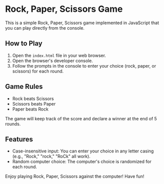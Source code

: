 # Rock, Paper, Scissors Game

This is a simple Rock, Paper, Scissors game implemented in JavaScript that you can play directly from the console.

## How to Play

1. Open the `index.html` file in your web browser.
2. Open the browser's developer console.
3. Follow the prompts in the console to enter your choice (rock, paper, or scissors) for each round.

## Game Rules

- Rock beats Scissors
- Scissors beats Paper
- Paper beats Rock

The game will keep track of the score and declare a winner at the end of 5 rounds.

## Features

- Case-insensitive input: You can enter your choice in any letter casing (e.g., "Rock," "rock," "RoCk" all work).
- Random computer choice: The computer's choice is randomized for each round.

Enjoy playing Rock, Paper, Scissors against the computer! Have fun!
